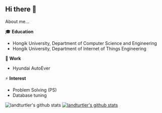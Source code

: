 ## Hi there 👋

About me...

🎓 **Education**
- Hongik University, Department of Computer Science and Engineering
- Hongik University, Department of Internet of Things Engineering


💼 **Work**
- Hyundai AutoEver


⚡ **Interest**
- Problem Solving (PS)
- Database tuning 


![landturtler's github stats](https://github-readme-stats.vercel.app/api?username=landturtler&show_icons=true)
[![landturtler's github stats](https://github-readme-stats.vercel.app/api/top-langs/?username=landturtler&show_icons=true&hide_border=true&title_color=004386&icon_color=004386&layout=compact)](https://github.com/landturtler)

<!--
**landturtler/landturtler** is a ✨ _special_ ✨ repository because its `README.md` (this file) appears on your GitHub profile.

Here are some ideas to get you started:

- 🔭 I’m currently working on ...
- 🌱 I’m currently learning ...
- 👯 I’m looking to collaborate on ...
- 🤔 I’m looking for help with ...
- 💬 Ask me about ...
- 📫 How to reach me: ...
- 😄 Pronouns: ...
- ⚡ Fun fact: ...
-->
